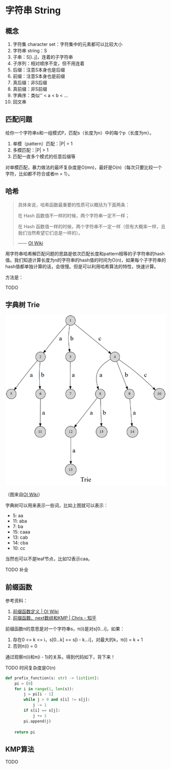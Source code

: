 # 字符串 String

## 概念

1. 字符集 character set：字符集中的元素都可以比较大小
1. 字符串 string：S
1. 子串：S[i..j]，连着的子字符串
1. 子序列：相对顺序不变，但不用连着
1. 后缀：注意S本身也是后缀
1. 前缀：注意S本身也是前缀
1. 真后缀：非S后缀
1. 真前缀：非S前缀
1. 字典序：类似'' < a < b < ...
1. 回文串

## 匹配问题

给你一个字符串s和一组模式P，匹配s（长度为n）中的每个p（长度为m）。

1. 单模（pattern）匹配：|P| = 1
1. 多模匹配：|P| > 1
1. 匹配一直多个模式的任意后缀等

对单模匹配，暴力做法的最坏复杂度是O(mn)，最好是O(n)（每次只要比较一个字符，比如都不符合或者m = 1）。

## 哈希

> 具体来说，哈希函数最重要的性质可以概括为下面两条：
>
> 在 Hash 函数值不一样的时候，两个字符串一定不一样；
>
> 在 Hash 函数值一样的时候，两个字符串不一定一样（但有大概率一样，且我们当然希望它们总是一样的）。
>
> —— [OI Wiki](https://oi-wiki.org/string/hash/)

用字符串哈希解匹配问题的思路是依次匹配长度和pattern相等的子字符串的hash值。我们知道计算长度为n的字符串的hash值的时间为O(n)，如果每个子字符串的hash值都单独计算的话，会很慢。但是可以利用哈希算法的特性，快速计算。

方法是：

TODO

## 字典树 Trie

![Trie](Trie.png)

（图来自[OI Wiki](https://oi-wiki.org/string/trie/)）

字典树可以用来表示一些词，比如上图就可以表示：

- 5: aa
- 11: aba
- 7: ba
- 15: caaa
- 13: cab
- 14: cba
- 10: cc

当然也可以不是leaf节点，比如12表示caa。

TODO 补全

## 前缀函数

参考资料：
1. [前缀函数定义 | OI Wiki](https://oi-wiki.org/string/kmp/#_2)
1. [前缀函数、next数组和KMP | Chris - 知乎](https://zhuanlan.zhihu.com/p/348914214)

前缀函数π的意思是对一个字符串s，π(i)是对s[0...i]，如果：

1. 存在0 <= k <= i，s[0...k] == s[i - k...i]，对最大的k，π(i) = k + 1
1. 否则π(i) = 0

通过观察π(i)和π(i - 1)的关系，得到代码如下，背下来！

TODO 时间复杂度是O(n)

```python
def prefix_function(s: str) -> list[int]:
    pi = [0]
    for i in range(1, len(s)):
        j = pi[i - 1]
        while j > 0 and s[i] != s[j]:
            j -= 1
        if s[i] == s[j]:
            j += 1
        pi.append(j)

    return pi
```

## KMP算法

TODO
